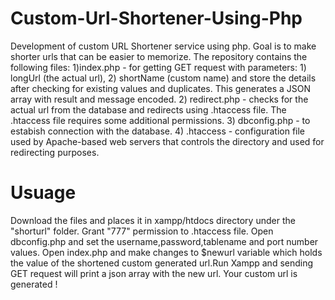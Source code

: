 # Custom-Url-Shortener-Using-Php
Development of custom URL Shortener service using php.
Goal is to make shorter urls that can be easier to memorize.
The repository contains the following files:
 1)index.php - for getting GET request with parameters: 1) longUrl (the actual url), 2) shortName (custom name)
 and store the details after checking for existing values and duplicates.
 This generates a JSON array with result and message encoded.
 2) redirect.php - checks for the actual url from the database and redirects using .htaccess file. The .htaccess file requires some      additional permissions.
 3) dbconfig.php - to estabish connection with the database.
 4) .htaccess - configuration file used by Apache-based web servers that controls the directory and used for redirecting purposes.
 
 
 # Usuage
 Download the files and places it in xampp/htdocs directory under the "shorturl" folder. Grant "777" permission to .htaccess file.
 Open dbconfig.php and set the username,password,tablename and port number values. Open index.php and make changes to $newurl variable which holds the value of the shortened custom generated url.Run Xampp and sending GET request will print a json array with the new url. Your custom url is generated !
